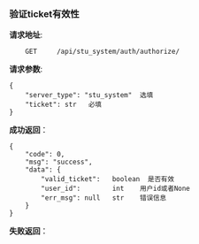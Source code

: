 ### 验证ticket有效性

**请求地址**:
```
    GET     /api/stu_system/auth/authorize/
```

**请求参数**:
```
{
    "server_type": "stu_system"  选填
    "ticket": str   必填
}
```

**成功返回**：
```
{
    "code": 0,
    "msg": "success",
    "data": {
        "valid_ticket":   boolean  是否有效
        "user_id":        int    用户id或者None
        "err_msg": null   str    错误信息
    }
}
```

**失败返回**：
```

```
